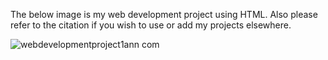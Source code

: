 The below image is my web development project using HTML. Also please refer to the citation if you wish to use or add my projects elsewhere.



![webdevelopmentproject1ann com](https://github.com/user-attachments/assets/a17c1253-468e-4d99-9e60-e2467140692a)
